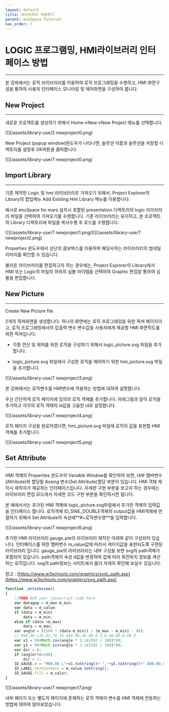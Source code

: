 ```yaml
---
layout: default
title: 라이브러리 적용하기
parent: enuSpace Tutorial
nav_order: 7
---
```


# **LOGIC 프로그램밍, HMI라이브러리 인터페이스 방법**

---

본 강좌에서는 로직 라이브러리를 이용하여 로직 프로그래밍을 수행하고, HMI 화면구성을 통하여 사용자 인터페이스 모니터링 및 제어화면을 구성하여 봅니다.

## **New Project**

---

새로운 프로젝트를 생성하기 위해서 Home-&gt;New-&gt;New Project 메뉴를 선택합니다.

![](/assets/library-use/2 newproject0.png)

New Project \(popup window\)윈도우가 나타나면, 솔루션 이름과 솔루션을 저장할 디렉토리를 설정후 OK버튼을 클릭합니다.

![](/assets/library-use/7 newproject0.png)

## **Import Library**

---

기존 제작한 Logic 및 hmi 라이브러리르 가져오기 위해서, Project Explorer의 Library의 팝업메뉴 Add Existing Hmi Library 메뉴를 이용합니다.

예시로 enuSpace for mars 설치시 포함된 presentation 디렉토리의 logic 라이브러리 파일을 선택하여 가져오기를 수행합니다. 기존 라이브러리는 유지하고, 본 프로젝트의 Library 디렉토리에 파일을 복사수행 후 로드를 수행합니다.

![](/assets/library-use/7 newproject1.png)![](/assets/library-use/7 newproject2.png)

Properties 윈도우에서 상단의 콤보박스를 이용하여 해당사하는 라이브러리의 썸네일 이미지를 확인할 수 있습니다.

불러온 라이브러리를 편집하고자 하는 경우에는, Project Explorer의 Library에서 HMI 또는 Logic의 파일의 하위의 심볼 아이템을 선택하여 Graphic 편집알 통하여 심볼을 편집합니다.

## **New Picture**

---

Create New Picture file

2개의 픽쳐화면을 생성합니다. 하나의 화면에는 로직 프로그래밍을 위한 픽쳐 페이지이고, 로직 프로그래밍에서의 입출력 변수 변수값을 사용자에게 제공할  HMI 화면작도를 위한 픽쳐입니다.

* 각종 연산 및 제어를 위한 로직을 구성하기 위해서 logic\_picture.svg 파일을 추가합니다.

* logic\_picture.svg 파일에서 구성한 로직을 제어하기 위한 hmi\_picture.svg 파일을 추가합니다.

![](/assets/library-use/7 newproject3.png)

본 강좌에서는 로직변수를 HMI변수에 적용하는 방법에 대하여 설명합니다.

우선 간단하게 로직 페이지에 임의의 로직 객체를 추가합니다. 아래그림과 같이 로직을 추가하고 각각의 로직 객체의 id값을 고융한 id로 설정합니다.

![](/assets/library-use/7 newproject4.png)

로직 페이지 구성을 완료하였다면, hmi\_picture.svg 파일에 로직의 값을 표현할 HMI 객체를 추가합니다.

![](/assets/library-use/7 newproject5.png)

## **Set Attribute**

---

HMI 객체의 Properties 윈도우의 Variable Window를 확인하여 보면, 내부 멤버변수\(Attribute\)와 할당될 Assing 변수\(Set Attribute\)할당 부분이 있습니다. HMI 객체 제작시 제작자가 제공하는 인터페이스입니다. 자세한 구현 부분을 보고자 하는 경우에는 라이브러리 편집 모드에서 자세한 코드 구현 부분을 확인하시면 됩니다.

본 예에서서는 추가된 HMI 객체에 logic\_picture.svg파일에서 추가한 객체의 입력값을 인터페이스 합니다. 로직객체 ID\_SINE\_DOUBLE객체의 output값을 HMI객체에 연결하기 위해서 Set Attribute의 속성에**\#+로직변수명**을 입력합니다.

![](/assets/library-use/7 newproject6.png)

추가한 HMI 라이브러리 gauge\_pie의 라이브러리 제작은 아래와 같이 구성되어 있습니다. 인터페이스를 위한 멤버변수 m\_value값에 따라서 게이지값을 표현되도록 구현된 라이브러리 입니다. gauge\_pie의 라이브러리는 내부 구성을 보면 svg의 path객체가 포함되어 있습니다. path객체의 속성 d값을 변경하여 값에 따라 회전위치 정보를 계산하는 로직입니다. svg의 path정보는 사이트에서 좀더 자세히 확인해 보실수 있습니다.

참고 : [https://www.w3schools.com/graphics/svg\_path.asp](https://www.w3schools.com/graphics/svg_path.asp)

```js
function _ontaskview()
{
    //TODO Add your javascript code here
    var datagap = m_max-m_min;
    var data = m_value;
    if (data < m_min)
        data = m_min;
    else if (data >m_max)
        data = m_max;
    var angle = ((360 * (data-m_min)) / (m_max - m_min) - 90);
    // M40,40 L35.42,79.76 A40.00,40.00 0 1,0 40.00,0.00 Z
    var x1 = 80+Math.cos(angle * 3.141592 / 180)*80;
    var y1 = 80+Math.sin(angle * 3.141592 / 180)*80;
    var dir = 0;
    if (angle+90>180)
        dir = 1;
    ID_GAUGE.d = "M80,80 L"+x1.toString()+ ","+y1.toString()+" A80.00,80.00 0 "+ dir.toString()+",0 80.00,0.00 Z";
    ID_LABEL.textContent = m_value.toString();
    ID_GAUGE.fill = m_color;
}
```

![](/assets/library-use/7 newproject7.png)

내부 페이지 또는 별도의 페이지에 존재하는 로직 객체의 변수를 HMI 객체에 연동하는 방법에 대하여 알아보았습니다.



